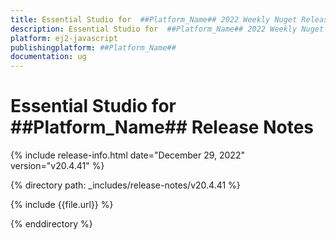 ```yaml
---
title: Essential Studio for  ##Platform_Name## 2022 Weekly Nuget Release Release Notes  
description: Essential Studio for  ##Platform_Name## 2022 Weekly Nuget Release Release Notes  
platform: ej2-javascript
publishingplatform: ##Platform_Name##
documentation: ug
---
```


# Essential Studio for  ##Platform_Name##   Release Notes  

{% include release-info.html date="December 29, 2022"  version="v20.4.41" %} 

{% directory path: _includes/release-notes/v20.4.41 %}

{% include {{file.url}} %}

{% enddirectory %}


